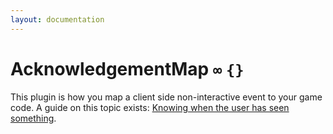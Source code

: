 ```yaml
---
layout: documentation
---
```


# AcknowledgementMap `∞` `{}`
This plugin is how you map a client side non-interactive event to your game code. A guide on this topic exists: [Knowing when the user has seen something](/docs/guides/ackmap.html).
